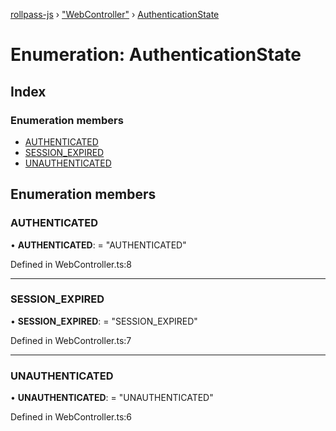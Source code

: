 [rollpass-js](../README.md) › ["WebController"](../modules/_webcontroller_.md) › [AuthenticationState](_webcontroller_.authenticationstate.md)

# Enumeration: AuthenticationState

## Index

### Enumeration members

* [AUTHENTICATED](_webcontroller_.authenticationstate.md#authenticated)
* [SESSION_EXPIRED](_webcontroller_.authenticationstate.md#session_expired)
* [UNAUTHENTICATED](_webcontroller_.authenticationstate.md#unauthenticated)

## Enumeration members

###  AUTHENTICATED

• **AUTHENTICATED**: = "AUTHENTICATED"

Defined in WebController.ts:8

___

###  SESSION_EXPIRED

• **SESSION_EXPIRED**: = "SESSION_EXPIRED"

Defined in WebController.ts:7

___

###  UNAUTHENTICATED

• **UNAUTHENTICATED**: = "UNAUTHENTICATED"

Defined in WebController.ts:6

